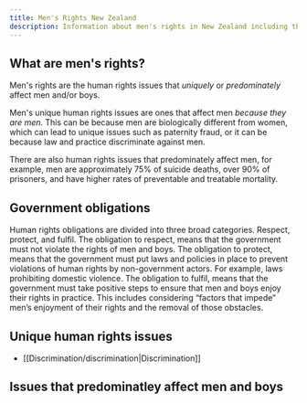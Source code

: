 ```yaml
---
title: Men's Rights New Zealand
description: Information about men's rights in New Zealand including the rights men have and the areas where men's rights are being violated.
---
```

## What are men's rights?

Men's rights are the human rights issues that *uniquely* or *predominately* affect men and/or boys.

Men's unique human rights issues are ones that affect men *because they are men*. This can be because men are biologically different from women, which can lead to unique issues such as paternity fraud, or it can be because law and practice discriminate against men. 

There are also human rights issues that predominately affect men, for example, men are approximately 75% of suicide deaths, over 90% of prisoners, and have higher rates of preventable and treatable mortality.

## Government obligations
Human rights obligations are divided into three broad categories. Respect, protect, and fulfil. The obligation to respect, means that the government must not violate the rights of men and boys. The obligation to protect, means that the government must put laws and policies in place to prevent violations of human rights by non-government actors. For example, laws prohibiting domestic violence. The obligation to fulfil, means that the government must take positive steps to ensure that men and boys enjoy their rights in practice. This includes considering “factors that impede” men’s enjoyment of their rights and the removal of those obstacles.

## Unique human rights issues
* [[Discrimination/discrimination|Discrimination]]

## Issues that predominatley affect men and boys




